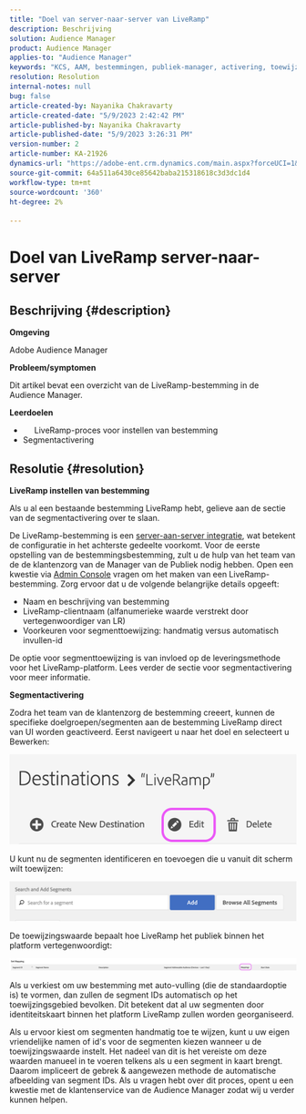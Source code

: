 ```yaml
---
title: "Doel van server-naar-server van LiveRamp"
description: Beschrijving
solution: Audience Manager
product: Audience Manager
applies-to: "Audience Manager"
keywords: "KCS, AAM, bestemmingen, publiek-manager, activering, toewijzingen, S2S, server-aan-server"
resolution: Resolution
internal-notes: null
bug: false
article-created-by: Nayanika Chakravarty
article-created-date: "5/9/2023 2:42:42 PM"
article-published-by: Nayanika Chakravarty
article-published-date: "5/9/2023 3:26:31 PM"
version-number: 2
article-number: KA-21926
dynamics-url: "https://adobe-ent.crm.dynamics.com/main.aspx?forceUCI=1&pagetype=entityrecord&etn=knowledgearticle&id=7fbcbbbc-77ee-ed11-8849-6045bd006079"
source-git-commit: 64a511a6430ce85642baba215318618c3d3dc1d4
workflow-type: tm+mt
source-wordcount: '360'
ht-degree: 2%

---
```


# Doel van LiveRamp server-naar-server

## Beschrijving {#description}


<b>Omgeving</b>

Adobe Audience Manager

<b>Probleem/symptomen</b>

Dit artikel bevat een overzicht van de LiveRamp-bestemming in de Audience Manager.

<b>Leerdoelen</b>

- &#x200B; &#x200B; &#x200B; &#x200B; &#x200B; LiveRamp-proces voor instellen van bestemming
- Segmentactivering



## Resolutie {#resolution}


<b>LiveRamp instellen van bestemming</b>

Als u al een bestaande bestemming LiveRamp hebt, gelieve aan de sectie van de segmentactivering over te slaan. 

De LiveRamp-bestemming is een [server-aan-server integratie](https://experienceleague.adobe.com/docs/audience-manager/user-guide/features/destinations/device-based/device-based-destinations-list.html?lang=en), wat betekent de configuratie in het achterste gedeelte voorkomt. Voor de eerste opstelling van de bestemmingsbestemming, zult u de hulp van het team van de de klantenzorg van de Manager van de Publiek nodig hebben. Open een kwestie via [Admin Console](https://adminconsole.adobe.com/) vragen om het maken van een LiveRamp-bestemming. Zorg ervoor dat u de volgende belangrijke details opgeeft:

- Naam en beschrijving van bestemming
- LiveRamp-clientnaam (alfanumerieke waarde verstrekt door vertegenwoordiger van LR)
- Voorkeuren voor segmenttoewijzing: handmatig versus automatisch invullen-id


De optie voor segmenttoewijzing is van invloed op de leveringsmethode voor het LiveRamp-platform. Lees verder de sectie voor segmentactivering voor meer informatie.



<b>Segmentactivering</b>

Zodra het team van de klantenzorg de bestemming creeert, kunnen de specifieke doelgroepen/segmenten aan de bestemming LiveRamp direct van UI worden geactiveerd. Eerst navigeert u naar het doel en selecteert u Bewerken:

![](assets/bd9e9cba-89e3-ed11-a7c7-6045bd0065b6.png)



U kunt nu de segmenten identificeren en toevoegen die u vanuit dit scherm wilt toewijzen:

![](assets/d96041d3-89e3-ed11-a7c7-6045bd0065b6.png)

De toewijzingswaarde bepaalt hoe LiveRamp het publiek binnen het platform vertegenwoordigt: 

![](assets/75158bf1-89e3-ed11-a7c7-6045bd0065b6.png)

Als u verkiest om uw bestemming met auto-vulling (die de standaardoptie is) te vormen, dan zullen de segment IDs automatisch op het toewijzingsgebied bevolken. Dit betekent dat al uw segmenten door identiteitskaart binnen het platform LiveRamp zullen worden georganiseerd.

Als u ervoor kiest om segmenten handmatig toe te wijzen, kunt u uw eigen vriendelijke namen of id&#39;s voor de segmenten kiezen wanneer u de toewijzingswaarde instelt. Het nadeel van dit is het vereiste om deze waarden manueel in te voeren telkens als u een segment in kaart brengt. Daarom impliceert de gebrek &amp; aangewezen methode de automatische afbeelding van segment IDs. Als u vragen hebt over dit proces, opent u een kwestie met de klantenservice van de Audience Manager zodat wij u verder kunnen helpen.
